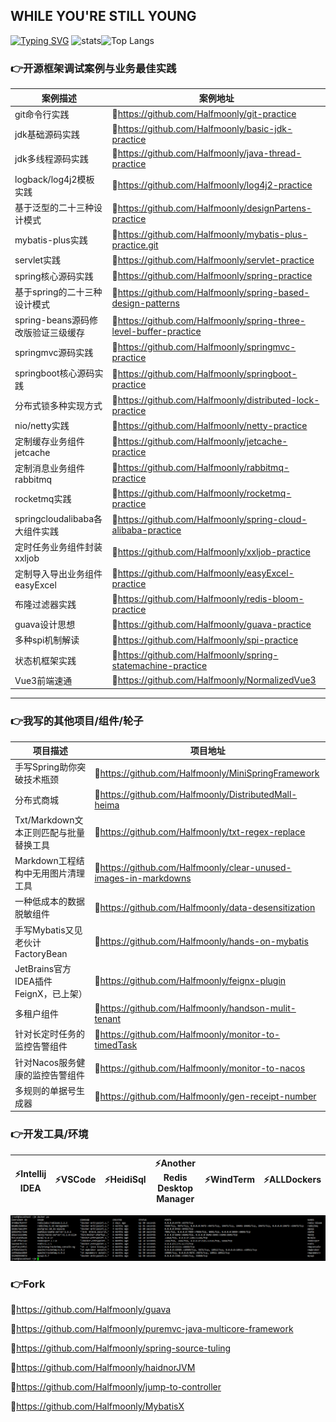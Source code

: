 <!--
**Halfmoonly/Halfmoonly** is a ✨ _special_ ✨ repository because its `README.md` (this file) appears on your GitHub profile.

Here are some ideas to get you started:

- 🔭 I’m currently working on ...
- 🌱 I’m currently learning ...
- 👯 I’m looking to collaborate on ...
- 🤔 I’m looking for help with ...
- 💬 Ask me about ...
- 📫 How to reach me: ...
- 😄 Pronouns: ...
- ⚡ Fun fact: ...
-->
WHILE YOU'RE STILL YOUNG
---
[![Typing SVG](https://readme-typing-svg.demolab.com?font=Exo+2&size=28&pause=1000&vCenter=true&width=700&lines=requirements+and+ideas+are+the+origin+of+programming)](https://git.io/typing-svg)
![stats](https://github-readme-stats.vercel.app/api?username=Halfmoonly&show_icons=true&hide=contribs,issues&size_weight=0.5&count_weight=0.5)![Top Langs](https://github-readme-stats.vercel.app/api/top-langs/?username=Halfmoonly&layout=compact&size_weight=0.5&count_weight=0.5)

### 👉开源框架调试案例与业务最佳实践
| 案例描述 | 案例地址 |
| ----------- | ----------- |
| git命令行实践 | 🐞https://github.com/Halfmoonly/git-practice |
| jdk基础源码实践 | 🐞https://github.com/Halfmoonly/basic-jdk-practice |
| jdk多线程源码实践 | 🐞https://github.com/Halfmoonly/java-thread-practice |
| logback/log4j2模板实践 | 🐞https://github.com/Halfmoonly/log4j2-practice |
| 基于泛型的二十三种设计模式 | 🐞https://github.com/Halfmoonly/designPartens-practice |
| mybatis-plus实践 | 🐞https://github.com/Halfmoonly/mybatis-plus-practice.git |
| servlet实践 | 🐞https://github.com/Halfmoonly/servlet-practice |
| spring核心源码实践 | 🐞https://github.com/Halfmoonly/spring-practice |
| 基于spring的二十三种设计模式 | 🐞https://github.com/Halfmoonly/spring-based-design-patterns |
| spring-beans源码修改版验证三级缓存 | 🐞https://github.com/Halfmoonly/spring-three-level-buffer-practice |
| springmvc源码实践 | 🐞https://github.com/Halfmoonly/springmvc-practice |
| springboot核心源码实践 | 🐞https://github.com/Halfmoonly/springboot-practice |
| 分布式锁多种实现方式 | 🐞https://github.com/Halfmoonly/distributed-lock-practice |
| nio/netty实践 | 🐞https://github.com/Halfmoonly/netty-practice |
| 定制缓存业务组件jetcache | 🐞https://github.com/Halfmoonly/jetcache-practice |
| 定制消息业务组件rabbitmq | 🐞https://github.com/Halfmoonly/rabbitmq-practice |
| rocketmq实践 | 🐞https://github.com/Halfmoonly/rocketmq-practice |
| springcloudalibaba各大组件实践 | 🐞https://github.com/Halfmoonly/spring-cloud-alibaba-practice |
| 定时任务业务组件封装xxljob | 🐞https://github.com/Halfmoonly/xxljob-practice |
| 定制导入导出业务组件easyExcel | 🐞https://github.com/Halfmoonly/easyExcel-practice |
| 布隆过滤器实践 | 🐞https://github.com/Halfmoonly/redis-bloom-practice |
| guava设计思想 | 🐞https://github.com/Halfmoonly/guava-practice |
| 多种spi机制解读 | 🐞https://github.com/Halfmoonly/spi-practice |
| 状态机框架实践 | 🐞https://github.com/Halfmoonly/spring-statemachine-practice |
| Vue3前端速通 | 🐞https://github.com/Halfmoonly/NormalizedVue3 |

---
### 👉我写的其他项目/组件/轮子
| 项目描述 | 项目地址 |
| ----------- | ----------- |
| 手写Spring助你突破技术瓶颈 | 🚀https://github.com/Halfmoonly/MiniSpringFramework |
| 分布式商城 | 🚀https://github.com/Halfmoonly/DistributedMall-heima |
| Txt/Markdown文本正则匹配与批量替换工具 | 🚀https://github.com/Halfmoonly/txt-regex-replace |
| Markdown工程结构中无用图片清理工具 | 🚀https://github.com/Halfmoonly/clear-unused-images-in-markdowns |
| 一种低成本的数据脱敏组件 | 🚀https://github.com/Halfmoonly/data-desensitization |
| 手写Mybatis又见老伙计FactoryBean | 🚀https://github.com/Halfmoonly/hands-on-mybatis |
| JetBrains官方IDEA插件FeignX，已上架） | 🚀https://github.com/Halfmoonly/feignx-plugin |
| 多租户组件 | 🚀https://github.com/Halfmoonly/handson-mulit-tenant |
| 针对长定时任务的监控告警组件 | 🚀https://github.com/Halfmoonly/monitor-to-timedTask |
| 针对Nacos服务健康的监控告警组件 | 🚀https://github.com/Halfmoonly/monitor-to-nacos |
| 多规则的单据号生成器 | 🚀https://github.com/Halfmoonly/gen-receipt-number |

### 👉开发工具/环境
| ⚡Intellij IDEA | ⚡VSCode | ⚡HeidiSql | ⚡Another Redis Desktop Manager | ⚡WindTerm | ⚡ALLDockers |
| ----------- | ----------- | ----------- | ----------- | ----------- | ----------- |

![image](./dockers-services.png)

### 👉Fork
🌱https://github.com/Halfmoonly/guava

🌱https://github.com/Halfmoonly/puremvc-java-multicore-framework

🌱https://github.com/Halfmoonly/spring-source-tuling

🌱https://github.com/Halfmoonly/haidnorJVM

🌱https://github.com/Halfmoonly/jump-to-controller

🌱https://github.com/Halfmoonly/MybatisX
